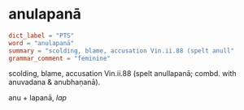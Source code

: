 # anulapanā

``` toml
dict_label = "PTS"
word = "anulapanā"
summary = "scolding, blame, accusation Vin.ii.88 (spelt anull"
grammar_comment = "feminine"
```

scolding, blame, accusation Vin.ii.88 (spelt anullapanā; combd. with anuvadana & anubhaṇanā).

anu \+ lapanā, *lap*

